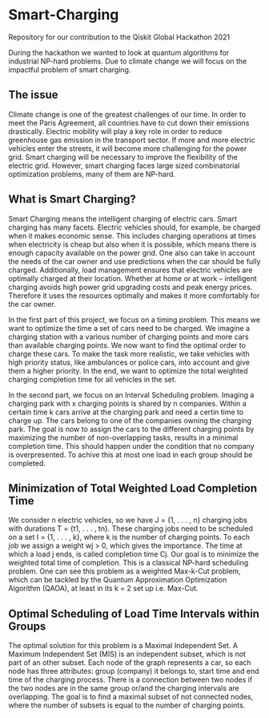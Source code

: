 # Smart-Charging
Repository for our contribution to the Qiskit Global Hackathon 2021

During the hackathon we wanted to look at quantum algorithms for industrial NP-hard problems. Due to climate change we will focus on the impactful problem of smart charging. 

## The issue
Climate change is one of the greatest challenges of our time. In order to meet the Paris Agreement, all countries have to cut down their emissions drastically. Electric mobility will play a key role in order to reduce greenhouse gas emission in the transport sector. If more and more electric vehicles enter the streets, it will become more challenging for the power grid. Smart charging will be necessary to improve the flexibility of the electric grid. However, smart charging faces large sized combinatorial optimization problems, many of them are NP-hard. 

## What is Smart Charging?
Smart Charging means the intelligent charging of electric cars. Smart charging has many facets. Electric vehicles should, for example, be charged when it makes economic sense. This includes charging operations at times when electricity is cheap but also when it is possible, which means there is enough capacity available on the power grid. One also can take in account the needs of the car owner and use predictions when the car should be fully charged. Additionally, load management ensures that electric vehicles are optimally charged at their location. Whether at home or at work – intelligent charging avoids high power grid upgrading costs and peak energy prices. Therefore it uses the resources optimally and makes it more comfortably for the car owner.

In the first part of this project, we focus on a timing problem. This means we want to optimize the time a set of cars need to be charged. We imagine a charging station with a various number of charging points and more cars than available charging points. We now want to find the optimal order to charge these cars. To make the task more realistic, we take vehicles with high priority status, like ambulances or police cars, into account and give them a higher priority. In the end, we want to optimize the total weighted charging completion time for all vehicles in the set.

In the second part, we focus on an Interval Scheduling problem. Imaging a charging park with x charging points is shared by n companies. Within a certain time k cars arrive at the charging park and need a certin time to charge up. The cars belong to one of the companies owning the charging park. The goal is now to assign the cars to the different charging points by maximizing the number of non-overlapping tasks, results in a minimal completion time. This should happen under the condition that no company is overpresented. To achive this at most one load in each group should be completed. 

## Minimization of Total Weighted Load Completion Time 
We consider  n electric vehicles, so we have J = {1, . . . , n} charging jobs with durations T = {t1, . . . , tn}. These charging jobs need to be scheduled on a set I = {1, . . . , k}, where k is the number of charging points. To each job we assign a weight wj > 0, which gives the importance. The time at which a load j ends, is called completion time Cj. Our goal is to minimize the weighted total time of completion.
This is a classical NP-hard scheduling problem. One can see this problem as a weighted Max-k-Cut problem, which can be tackled by the Quantum Approximation Optimization Algorithm (QAOA), at least in its k = 2 set up i.e. Max-Cut.

## Optimal Scheduling of Load Time Intervals within Groups
The optimal solution for this problem is a Maximal Independent Set. A Maximum Independent Set (MIS) is an independent subset, which is not part of an other subset. Each node of the graph represents a car, so each node has three attributes: group (company) it belongs to, start time and end time of the charging process. There is a connection between two nodes if the two nodes are in the same group or/and the charging intervals are overlapping. The goal is to find a maximal subset of not connected nodes, where the number of subsets is equal to the number of charging points.

